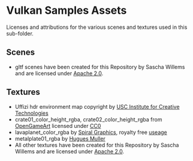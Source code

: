 # Vulkan Samples Assets

Licenses and attributions for the various scenes and textures used in this sub-folder.

## Scenes

- gltf scenes have been created for this Repository by Sascha Willems and are licensed under [Apache 2.0](http://www.apache.org/licenses/LICENSE-2.0).

## Textures

- Uffizi hdr environment map copyright by [USC Institute for Creative Technologies](http://gl.ict.usc.edu/Data/HighResProbes/)
- crate01_color_height_rgba, crate02_color_height_rgba from [OpenGameArt](https://opengameart.org) licensed under [CC0](https://creativecommons.org/publicdomain/zero/1.0/)
- lavaplanet_color_rgba by [Spiral Graphics](http://spiralgraphics.biz), royalty free [useage](http://spiralgraphics.biz/packs/usage_rights.htm)
- metalplate01_rgba by [Hugues Muller](https://www.deviantart.com/yughues)
- All other textures have been created for this Repository by Sascha Willems and are licensed under [Apache 2.0](http://www.apache.org/licenses/LICENSE-2.0).
